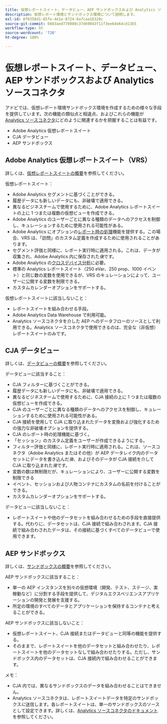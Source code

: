 ```yaml
---
title: 仮想レポートスイート、データビュー、AEP サンドボックスおよび Analytics ソースコネクタ
description: 仮想レポート環境とサンドボックス環境について説明します。
exl-id: 8f0358d1-85fe-4e1e-8724-8a7caa16328c
source-git-commit: 6603aed778980c37d69843f11f3ee64e64cd13b5
workflow-type: ht
source-wordcount: '720'
ht-degree: 100%

---
```


# 仮想レポートスイート、データビュー、AEP サンドボックスおよび Analytics ソースコネクタ

アドビでは、仮想レポート環境サンドボックス環境を作成するための様々な手段を提供しています。次の機能の類似点と相違点、およびこれらの機能が [Analytics ソースコネクタ](https://experienceleague.adobe.com/docs/experience-platform/sources/ui-tutorials/create/adobe-applications/analytics.html?lang=ja)にどのように関連するかを把握することは有益です。

* Adobe Analytics 仮想レポートスイート
* CJA データビュー
* AEP サンドボックス

## Adobe Analytics 仮想レポートスイート（VRS）

詳しくは、[仮想レポートスイートの概要](https://experienceleague.adobe.com/docs/analytics/components/virtual-report-suites/vrs-about.html?lang=ja)を参照してください。

仮想レポートスイート：

* Adobe Analytics セグメントに基づくことができる。
* 履歴データにも新しいデータにも、非破壊で適用できる。
* 異なるビジネスチームで使用するために、Adobe Analytics レポートスイートの上に 1 つまたは複数の仮想ビューを作成できる。
* Adobe Analytics のユーザーごとに異なる種類のデータへのアクセスを制御し、キュレーションするために使用される可能性がある。
* Adobe Analytics にオプションの[レポート時の処理](https://experienceleague.adobe.com/docs/analytics/components/virtual-report-suites/vrs-report-time-processing.html?lang=ja)機能を提供する。この場合、VRS は、「訪問」のカスタム定義を作成するために使用されることがあります。
* セグメント評価と同様に、レポート実行時に適用される。これは、データが収集され、Adobe Analytics 内に保存された&#x200B;_後_&#x200B;です。
* Adobe Analytics の[クロスデバイス分析](https://experienceleague.adobe.com/docs/analytics/components/cda/overview.html?lang=ja)に必要。
* 標準の Analytics レポートスイート（250 eVar、250 prop、1000 イベント）と同じ数の変数を使用できるが、VRS のキュレーションによって、ユーザーに公開する変数を制限できる。
* カスタムカレンダーオプションをサポートする。

仮想レポートスイートに該当しないこと：

* レポートスイートを組み合わせる手段。
* Adobe Analytics Data Warehouse で利用可能。
* Analytics ソースコネクタを介した AEP へのデータフローのソースとして利用できる。Analytics ソースコネクタで使用できるのは、完全な（非仮想）レポートスイートのみです。


## CJA データビュー

詳しくは、[データビューの概要](https://experienceleague.adobe.com/docs/analytics-platform/using/cja-dataviews/data-views.html?lang=ja)を参照してください。

データビューに該当すること：

* CJA フィルターに基づくことができる。
* 履歴データにも新しいデータにも、非破壊で適用できる。
* 異なるビジネスチームで使用するために、CJA 接続の上に 1 つまたは複数の仮想ビューを作成できる。
* CJA のユーザーごとに異なる種類のデータへのアクセスを制御し、キュレーションするために使用される可能性がある。
* CJA 接続を使用して CJA に取り込まれたデータを変換および強化するための強力な非破壊オプションを提供する。
* CJA のレポート時の処理機能に基づく。
* 「セッション」のカスタム定義をユーザーが作成できるようにする。
* フィルター評価と同様に、レポート実行時に適用される。これは、ソースコネクタ（Adobe Analytics またはその他）が AEP データレイク内のデータセットにデータを書き込んだ&#x200B;_後_、およびそのデータが CJA 接続を介して CJA に取り込まれた&#x200B;_後_&#x200B;です。
* 変数の数は無制限だが、キュレーションにより、ユーザーに公開する変数を制限できる
* イベント、セッションおよび人物コンテナにカスタムの名前を付けることができる。
* カスタムカレンダーオプションをサポートする。

データビューに該当しないこと：

* レポートスイートや他のデータセットを組み合わせるための手段を直接提供する。代わりに、データセットは、CJA 接続で組み合わされます。CJA 接続で組み合わされたデータは、その接続に基づくすべてのデータビューで使用できます。

## AEP サンドボックス

詳しくは、[サンドボックスの概要](https://experienceleague.adobe.com/docs/experience-platform/sandbox/home.html?lang=ja)を参照してください。

AEP サンドボックスに該当すること：

* 単一の AEP インスタンスを別々の仮想環境（開発、テスト、ステージ、実稼動など）に分割する手段を提供して、デジタルエクスペリエンスアプリケーションの開発と発展を支援する。
* 所定の環境のすべてのデータとアプリケーションを保持するコンテナと考えることができる。

AEP サンドボックスに該当しないこと：

* 仮想レポートスイート、CJA 接続またはデータビューと同等の機能を提供する。
* そのままで、レポートスイートを他のデータセットと組み合わせたり、レポートスイートを他のデータセットなしで組み合わせたりする。ただし、サンドボックス内のデータセットは、CJA 接続内で組み合わせることができます。

メモ：

* CJA 内では、異なるサンドボックスのデータを組み合わせることはできません。
* Analytics ソースコネクタは、レポートスイートデータを特定のサンドボックス&#x200B;_に_&#x200B;送信します。各レポートスイートは、単一のサンドボックスのソースとして設定できます。詳しくは、[Analytics ソースコネクタのドキュメント](https://experienceleague.adobe.com/docs/experience-platform/sources/ui-tutorials/create/adobe-applications/analytics.html?lang=ja)を参照してください。
